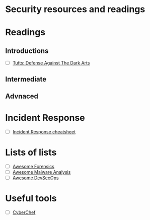 # Security resources and readings

# Readings
## Introductions
- [ ] [Tufts: Defense Against The Dark Arts](https://tuftsdev.github.io/DefenseAgainstTheDarkArts/)


## Intermediate

## Advnaced


# Incident Response
- [ ] [Incident Response cheatsheet](https://github.com/certsocietegenerale/IRM/tree/master/EN)

# Lists of lists
- [ ] [Awesome Forensics](https://github.com/cugu/awesome-forensics)
- [ ] [Awesome Malware Analysis](https://github.com/rshipp/awesome-malware-analysis)
- [ ] [Awesome DevSecOps](https://github.com/devsecops/awesome-devsecops)

# Useful tools
- [ ] [CyberChef](https://gchq.github.io/CyberChef/)
